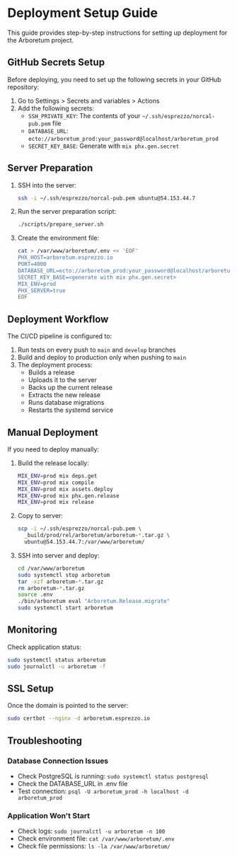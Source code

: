 # Deployment Setup Guide

This guide provides step-by-step instructions for setting up deployment for the Arboretum project.

## GitHub Secrets Setup

Before deploying, you need to set up the following secrets in your GitHub repository:

1. Go to Settings > Secrets and variables > Actions
2. Add the following secrets:
   - `SSH_PRIVATE_KEY`: The contents of your `~/.ssh/esprezzo/norcal-pub.pem` file
   - `DATABASE_URL`: `ecto://arboretum_prod:your_password@localhost/arboretum_prod`
   - `SECRET_KEY_BASE`: Generate with `mix phx.gen.secret`

## Server Preparation

1. SSH into the server:
   ```bash
   ssh -i ~/.ssh/esprezzo/norcal-pub.pem ubuntu@54.153.44.7
   ```

2. Run the server preparation script:
   ```bash
   ./scripts/prepare_server.sh
   ```

3. Create the environment file:
   ```bash
   cat > /var/www/arboretum/.env << 'EOF'
   PHX_HOST=arboretum.esprezzo.io
   PORT=4000
   DATABASE_URL=ecto://arboretum_prod:your_password@localhost/arboretum_prod
   SECRET_KEY_BASE=<generate with mix phx.gen.secret>
   MIX_ENV=prod
   PHX_SERVER=true
   EOF
   ```

## Deployment Workflow

The CI/CD pipeline is configured to:

1. Run tests on every push to `main` and `develop` branches
2. Build and deploy to production only when pushing to `main`
3. The deployment process:
   - Builds a release
   - Uploads it to the server
   - Backs up the current release
   - Extracts the new release
   - Runs database migrations
   - Restarts the systemd service

## Manual Deployment

If you need to deploy manually:

1. Build the release locally:
   ```bash
   MIX_ENV=prod mix deps.get
   MIX_ENV=prod mix compile
   MIX_ENV=prod mix assets.deploy
   MIX_ENV=prod mix phx.gen.release
   MIX_ENV=prod mix release
   ```

2. Copy to server:
   ```bash
   scp -i ~/.ssh/esprezzo/norcal-pub.pem \
     _build/prod/rel/arboretum/arboretum-*.tar.gz \
     ubuntu@54.153.44.7:/var/www/arboretum/
   ```

3. SSH into server and deploy:
   ```bash
   cd /var/www/arboretum
   sudo systemctl stop arboretum
   tar -xzf arboretum-*.tar.gz
   rm arboretum-*.tar.gz
   source .env
   ./bin/arboretum eval "Arboretum.Release.migrate"
   sudo systemctl start arboretum
   ```

## Monitoring

Check application status:
```bash
sudo systemctl status arboretum
sudo journalctl -u arboretum -f
```

## SSL Setup

Once the domain is pointed to the server:
```bash
sudo certbot --nginx -d arboretum.esprezzo.io
```

## Troubleshooting

### Database Connection Issues
- Check PostgreSQL is running: `sudo systemctl status postgresql`
- Check the DATABASE_URL in .env file
- Test connection: `psql -U arboretum_prod -h localhost -d arboretum_prod`

### Application Won't Start
- Check logs: `sudo journalctl -u arboretum -n 100`
- Check environment file: `cat /var/www/arboretum/.env`
- Check file permissions: `ls -la /var/www/arboretum/`